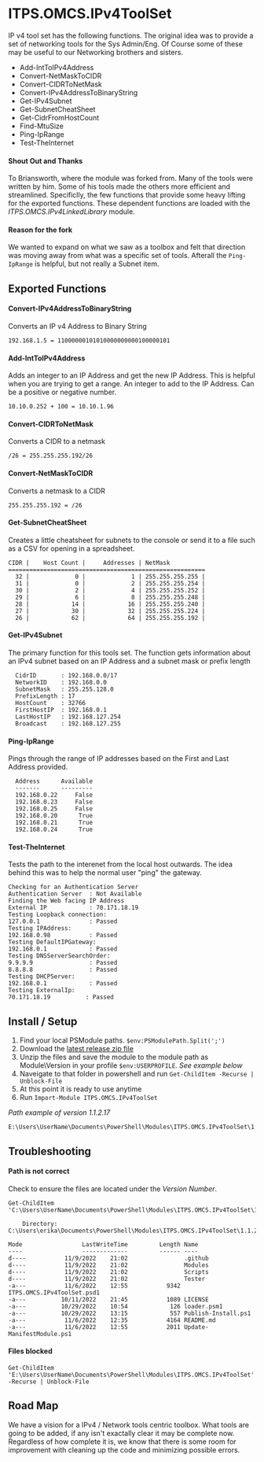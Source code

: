# ITPS.OMCS.IPv4ToolSet
IP v4 tool set has the following functions.  The original idea was to provide a set of networking tools for the Sys Admin/Eng.  Of Course some of these may be useful to our Networking brothers and sisters.

- Add-IntToIPv4Address
- Convert-NetMaskToCIDR
- Convert-CIDRToNetMask
- Convert-IPv4AddressToBinaryString
- Get-IPv4Subnet
- Get-SubnetCheatSheet 
- Get-CidrFromHostCount
- Find-MtuSize
- Ping-IpRange
- Test-TheInternet

#### Shout Out and Thanks
To Briansworth, where the module was forked from. Many of the tools were written by him.  Some of his tools made the others more efficient and streamlined.  Specificlly, the few functions that provide some heavy lifting for the exported functions.  These dependent functions are loaded with the _ITPS.OMCS.IPv4LinkedLibrary_ module.   

#### Reason for the fork
We wanted to expand on what we saw as a toolbox and felt that direction was moving away from what was a specific set of tools.  Afterall the `Ping-IpRange` is helpful, but not really a Subnet item.  

## Exported Functions 

#### Convert-IPv4AddressToBinaryString
Converts an IP v4 Address to Binary String 

    192.168.1.5 = 11000000101010000000000100000101


#### Add-IntToIPv4Address
Adds an integer to an IP Address and get the new IP Address.  This is helpful when you are trying to get a range.        An integer to add to the IP Address. Can be a positive or negative number.

	10.10.0.252 + 100 = 10.10.1.96


#### Convert-CIDRToNetMask
Converts a CIDR to a netmask 

    /26 = 255.255.255.192/26

#### Convert-NetMaskToCIDR 
Converts a netmask to a CIDR

    255.255.255.192 = /26


#### Get-SubnetCheatSheet
Creates a little cheatsheet for subnets to the console or send it to a file such as a CSV for opening in a spreadsheet.

    CIDR |    Host Count |     Addresses | NetMask       
    ========================================================
      32 |             0 |             1 | 255.255.255.255 | 
      31 |             0 |             2 | 255.255.255.254 | 
      30 |             2 |             4 | 255.255.255.252 | 
      29 |             6 |             8 | 255.255.255.248 | 
      28 |            14 |            16 | 255.255.255.240 | 
      27 |            30 |            32 | 255.255.255.224 | 
      26 |            62 |            64 | 255.255.255.192 | 


#### Get-IPv4Subnet
The primary function for this tools set.  The function gets information about an IPv4 subnet based on an IP Address and a subnet mask or prefix length

      CidrID       : 192.168.0.0/17
      NetworkID    : 192.168.0.0
      SubnetMask   : 255.255.128.0
      PrefixLength : 17
      HostCount    : 32766
      FirstHostIP  : 192.168.0.1
      LastHostIP   : 192.168.127.254
      Broadcast    : 192.168.127.255

#### Ping-IpRange
Pings through the range of IP addresses based on the First and Last Address provided.

      Address      Available
      -------      ---------
      192.168.0.22     False
      192.168.0.23     False
      192.168.0.25     False
      192.168.0.20      True
      192.168.0.21      True
      192.168.0.24      True


#### Test-TheInternet 
Tests the path to the interenet from the local host outwards.  The idea behind this was to help the normal user "ping" the gateway.  

	Checking for an Authentication Server
	Authentication Server  : Not Available           
	Finding the Web facing IP Address
	External IP            : 70.171.18.19           
	Testing Loopback connection:
	127.0.0.1              : Passed                  
	Testing IPAddress:
	192.168.0.98           : Passed                  
	Testing DefaultIPGateway:
	192.168.0.1            : Passed                  
	Testing DNSServerSearchOrder:
	9.9.9.9                : Passed                  
	8.8.8.8                : Passed                  
	Testing DHCPServer:
	192.168.0.1            : Passed                  
	Testing ExternalIp:
	70.171.18.19          : Passed        


## Install / Setup
1. Find your local PSModule paths.  `$env:PSModulePath.Split(';')` 
1. Download the [latest release zip file](https://github.com/KnarrStudio/ITPS.OMCS.IPv4ToolSet/releases)
1. Unzip the files and save the module to the module path as Module\Version in your profile `$env:USERPROFILE`. _See example below_    
1. Naveigate to that folder in powershell and run `Get-ChildItem -Recurse | Unblock-File` 
1. At this point it is ready to use anytime
1. Run `Import-Module ITPS.OMCS.IPv4ToolSet`

*Path example of version 1.1.2.17* 
```
E:\Users\UserName\Documents\PowerShell\Modules\ITPS.OMCS.IPv4ToolSet\1.1.2.17 
```

## Troubleshooting

#### Path is not correct  
Check to ensure the files are located under the _Version Number_.  
```
Get-ChildItem 'C:\Users\UserName\Documents\PowerShell\Modules\ITPS.OMCS.IPv4ToolSet\1.1.2.17'

    Directory: C:\Users\erika\Documents\PowerShell\Modules\ITPS.OMCS.IPv4ToolSet\1.1.2.17

Mode                 LastWriteTime         Length Name
----                 -------------         ------ ----
d----           11/9/2022    21:02                .github
d----           11/9/2022    21:02                Modules
d----           11/9/2022    21:02                Scripts
d----           11/9/2022    21:02                Tester
-a---           11/6/2022    12:55           9342 ITPS.OMCS.IPv4ToolSet.psd1
-a---          10/11/2022    21:45           1089 LICENSE
-a---          10/29/2022    10:54            126 loader.psm1
-a---          10/29/2022    13:15            557 Publish-Install.ps1
-a---           11/6/2022    12:35           4164 README.md
-a---           11/6/2022    12:55           2011 Update-ManifestModule.ps1
```

#### Files blocked 
`Get-ChildItem 'E:\Users\UserName\Documents\PowerShell\Modules\ITPS.OMCS.IPv4ToolSet' -Recurse | Unblock-File`


## Road Map 
We have a vision for a IPv4 / Network tools centric toolbox.  What tools are going to be added, if any isn't exactally clear it may be complete now.  
Regardless of how complete it is, we know that there is some room for improvement with cleaning up the code and minimizing possible errors.
 
